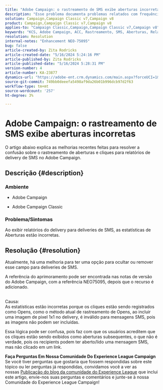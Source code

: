 ```yaml
---
title: "Adobe Campaign: o rastreamento de SMS exibe aberturas incorretas"
description: "Esse problema documenta problemas relatados com frequência no rastreamento de delivery de SMS, especificamente aberturas incorretas no relatório de delivery."
solution: Campaign,Campaign Classic v7,Campaign v8
product: Campaign,Campaign Classic v7,Campaign v8
applies-to: "Campaign Classic,Campaign,Campaign Classic v7,Campaign v8"
keywords: "KCS, Adobe Campaign, ACC, Rastreamento, SMS, Aberturas, Relatórios, AC, Adobe Campaign Classic, Perguntas frequentes"
resolution: Resolution
internal-notes: "Enhancement NEO-75095"
bug: false
article-created-by: Zita Rodricks
article-created-date: "5/16/2024 5:24:16 PM"
article-published-by: Zita Rodricks
article-published-date: "5/16/2024 5:28:31 PM"
version-number: 4
article-number: KA-23877
dynamics-url: "https://adobe-ent.crm.dynamics.com/main.aspx?forceUCI=1&pagetype=entityrecord&etn=knowledgearticle&id=5c43a51c-a913-ef11-9f89-6045bd0298d4"
source-git-commit: 749bb0deeefa5498af9da26b01b996dcb97d2f63
workflow-type: tm+mt
source-wordcount: '257'
ht-degree: 3%

---
```


# Adobe Campaign: o rastreamento de SMS exibe aberturas incorretas


O artigo abaixo explica as melhorias recentes feitas para resolver a confusão sobre o rastreamento de aberturas e cliques para relatórios de delivery de SMS no Adobe Campaign.

## Descrição {#description}


### Ambiente

- Adobe Campaign


- Adobe Campaign Classic




### Problema/Sintomas

Ao exibir relatórios do delivery para deliveries de SMS, as estatísticas de Aberturas estão incorretas.


## Resolução {#resolution}


Atualmente, há uma melhoria para ter uma opção para ocultar ou remover esse campo para deliveries de SMS.

A referência do aprimoramento pode ser encontrada nas notas de versão do Adobe Campaign, com a referência NEO75095, depois que o recurso é adicionado.


<br>Causa:<br>
As estatísticas estão incorretas porque os cliques estão sendo registrados como Opens, como o método atual de rastreamento de Opens, ao incluir uma imagem de pixel 1x1 no delivery, é inválido para mensagens SMS, pois as imagens não podem ser incluídas.

Essa lógica pode ser confusa, pois faz com que os usuários acreditem que os cliques estão sendo exibidos como aberturas subsequentes, o que não é verdade, pois os recipients podem ter aberto/lido uma mensagem SMS, mas não clicado em um link.




<b>Faça Perguntas Em Nossa Comunidade Do Experience League Campaign</b>
Se você tiver perguntas que gostaria que fossem respondidas sobre este tópico ou ler perguntas já respondidas, convidamos você a ver as nossas [Publicação do blog da comunidade do Experience League](https://experienceleaguecommunities.adobe.com/t5/adobe-campaign-classic-blogs/introducing-top-kcs-articles-curated-for-your-troubleshooting/bc-p/672426#M132 "Seguir link") que inclui este artigo, envie-nos suas perguntas e comentários e junte-se à nossa Comunidade do Experience League Campaign!
